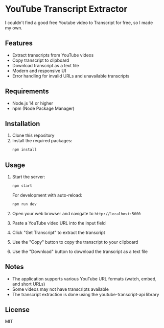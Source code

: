 # YouTube Transcript Extractor

I couldn't find a good free Youtube video to Transcript for free, so I made my own.

## Features

- Extract transcripts from YouTube videos
- Copy transcript to clipboard
- Download transcript as a text file
- Modern and responsive UI
- Error handling for invalid URLs and unavailable transcripts

## Requirements

- Node.js 14 or higher
- npm (Node Package Manager)

## Installation

1. Clone this repository
2. Install the required packages:
   ```bash
   npm install
   ```

## Usage

1. Start the server:
   ```bash
   npm start
   ```
   For development with auto-reload:
   ```bash
   npm run dev
   ```

2. Open your web browser and navigate to `http://localhost:5000`
3. Paste a YouTube video URL into the input field
4. Click "Get Transcript" to extract the transcript
5. Use the "Copy" button to copy the transcript to your clipboard
6. Use the "Download" button to download the transcript as a text file

## Notes

- The application supports various YouTube URL formats (watch, embed, and short URLs)
- Some videos may not have transcripts available
- The transcript extraction is done using the youtube-transcript-api library

## License

MIT 